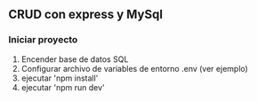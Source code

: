 ## CRUD con express y MySql

### Iniciar proyecto

1. Encender base de datos SQL
2. Configurar archivo de variables de entorno .env (ver ejemplo)
3. ejecutar 'npm install'
4. ejecutar 'npm run dev'
